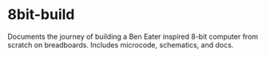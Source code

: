 # 8bit-build
Documents the journey of building a Ben Eater inspired 8-bit computer from scratch on breadboards. Includes microcode, schematics, and docs.
